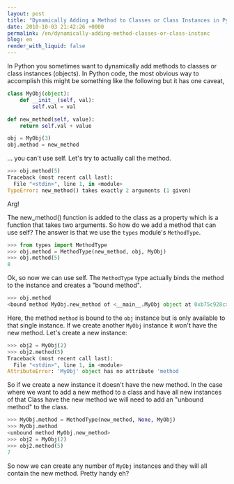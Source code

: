 ```yaml
---
layout: post
title: "Dynamically Adding a Method to Classes or Class Instances in Python"
date: 2010-10-03 21:42:26 +0000
permalink: /en/dynamically-adding-method-classes-or-class-instanc
blog: en
render_with_liquid: false
---
```


In Python you sometimes want to dynamically add methods to classes or
class instances (objects). In Python code, the most obvious way to
accomplish this might be something like the following but it has one
caveat,

``` python
class MyObj(object):
    def __init__(self, val):
        self.val = val

def new_method(self, value):
    return self.val + value

obj = MyObj(3)
obj.method = new_method
```

... you can't use self. Let's try to actually call the method.

``` python
>>> obj.method(5)
Traceback (most recent call last):
  File "<stdin>", line 1, in <module>
TypeError: new_method() takes exactly 2 arguments (1 given)
```

Arg\!

The new\_method() function is added to the class as a property which is
a function that takes two arguments. So how do we add a method that can
use self? The answer is that we use the `types` module's `MethodType`.

``` python
>>> from types import MethodType 
>>> obj.method = MethodType(new_method, obj, MyObj)
>>> obj.method(5)
8
```

Ok, so now we can use self. The `MethodType` type actually binds the
method to the instance and creates a "bound method".

``` python
>>> obj.method
<bound method MyObj.new_method of <__main__.MyObj object at 0xb75c928c>>
```

Here, the method `method` is bound to the `obj` instance but is only
available to that single instance. If we create another `MyObj` instance
it won't have the new method. Let's create a new instance:

``` python
>>> obj2 = MyObj(2)
>>> obj2.method(5)
Traceback (most recent call last):
  File "<stdin>", line 1, in <module>
AttributeError: 'MyObj' object has no attribute 'method
```

So if we create a new instance it doesn't have the new method. In the
case where we want to add a new method to a class and have all new
instances of that Class have the new method we will need to add an
"unbound method" to the class.

``` python
>>> MyObj.method = MethodType(new_method, None, MyObj)
>>> MyObj.method
<unbound method MyObj.new_method>
>>> obj2 = MyObj(2)
>>> obj2.method(5)
7
```

So now we can create any number of `MyObj` instances and they will all
contain the new method. Pretty handy eh?
